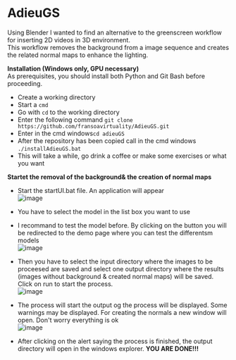 # AdieuGS
Using Blender I wanted to find an alternative to the greenscreen workflow for inserting 2D videos in 3D environment.   
This workflow removes the background from a image sequence and creates the related normal maps to enhance the lighting.  

__Installation (Windows only, GPU necessary)__  
As prerequisites, you should install both Python and Git Bash before proceeding.
- Create a working directory  
- Start a `cmd` 
- Go with `cd` to the working directory  
- Enter the following command `git clone https://github.com/fransoavirtuality/AdieuGS.git`
- Enter in the cmd windows`cd adieuGS`  
- After the repository has been copied call in the cmd windows `./installAdieuGS.bat`
- This will take a while, go drink a coffee or make some exercises or what you want


__Startet the removal of the background& the creation of normal maps__  
- Start the startUI.bat file. An application will appear  
![image](https://github.com/user-attachments/assets/41819558-6faa-46f3-b2d0-bd6124247bf6)  

- You have to select the model in the list box you want to use
- I recommand to test the model before. By clicking on the button you will be redirected to the demo page where you can test the differentsm models  
  ![image](https://github.com/user-attachments/assets/ad7cc1b3-d5e7-4e4f-b9af-b9df908d087f)  
- Then you have to select the input directory where the images to be proceesed are saved and select one output directory where the results (images without background & created normal maps) will be saved. Click on run to start the process.    
  ![image](https://github.com/user-attachments/assets/18e56c2c-fe57-4941-a3c1-9a8c70252494)

- The process will start the output og the process will be displayed. Some warnings may be displayed. For creating the normals a new window will open. Don't worry everything is ok  
![image](https://github.com/user-attachments/assets/35ffc577-a56d-4a94-920d-7bdd283d0bf8)  
  
- After clicking on the alert saying the process is finished, the output directory will open in the windows explorer.
__YOU ARE DONE!!!__     
